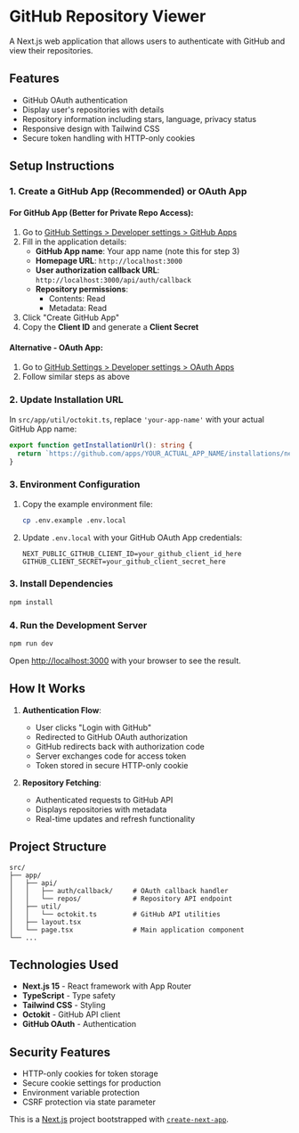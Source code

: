 # GitHub Repository Viewer

A Next.js web application that allows users to authenticate with GitHub and view their repositories.

## Features

- GitHub OAuth authentication
- Display user's repositories with details
- Repository information including stars, language, privacy status
- Responsive design with Tailwind CSS
- Secure token handling with HTTP-only cookies

## Setup Instructions

### 1. Create a GitHub App (Recommended) or OAuth App

#### For GitHub App (Better for Private Repo Access):
1. Go to [GitHub Settings > Developer settings > GitHub Apps](https://github.com/settings/apps/new)
2. Fill in the application details:
   - **GitHub App name**: Your app name (note this for step 3)
   - **Homepage URL**: `http://localhost:3000`
   - **User authorization callback URL**: `http://localhost:3000/api/auth/callback`
   - **Repository permissions**: 
     - Contents: Read
     - Metadata: Read
3. Click "Create GitHub App"
4. Copy the **Client ID** and generate a **Client Secret**

#### Alternative - OAuth App:
1. Go to [GitHub Settings > Developer settings > OAuth Apps](https://github.com/settings/applications/new)
2. Follow similar steps as above

### 2. Update Installation URL

In `src/app/util/octokit.ts`, replace `'your-app-name'` with your actual GitHub App name:
```typescript
export function getInstallationUrl(): string {
  return `https://github.com/apps/YOUR_ACTUAL_APP_NAME/installations/new`;
}
```

### 3. Environment Configuration

1. Copy the example environment file:
   ```bash
   cp .env.example .env.local
   ```

2. Update `.env.local` with your GitHub OAuth App credentials:
   ```env
   NEXT_PUBLIC_GITHUB_CLIENT_ID=your_github_client_id_here
   GITHUB_CLIENT_SECRET=your_github_client_secret_here
   ```

### 3. Install Dependencies

```bash
npm install
```

### 4. Run the Development Server

```bash
npm run dev
```

Open [http://localhost:3000](http://localhost:3000) with your browser to see the result.

## How It Works

1. **Authentication Flow**:
   - User clicks "Login with GitHub"
   - Redirected to GitHub OAuth authorization
   - GitHub redirects back with authorization code
   - Server exchanges code for access token
   - Token stored in secure HTTP-only cookie

2. **Repository Fetching**:
   - Authenticated requests to GitHub API
   - Displays repositories with metadata
   - Real-time updates and refresh functionality

## Project Structure

```
src/
├── app/
│   ├── api/
│   │   ├── auth/callback/     # OAuth callback handler
│   │   └── repos/             # Repository API endpoint
│   ├── util/
│   │   └── octokit.ts         # GitHub API utilities
│   ├── layout.tsx
│   └── page.tsx               # Main application component
└── ...
```

## Technologies Used

- **Next.js 15** - React framework with App Router
- **TypeScript** - Type safety
- **Tailwind CSS** - Styling
- **Octokit** - GitHub API client
- **GitHub OAuth** - Authentication

## Security Features

- HTTP-only cookies for token storage
- Secure cookie settings for production
- Environment variable protection
- CSRF protection via state parameter

This is a [Next.js](https://nextjs.org) project bootstrapped with [`create-next-app`](https://nextjs.org/docs/app/api-reference/cli/create-next-app).

